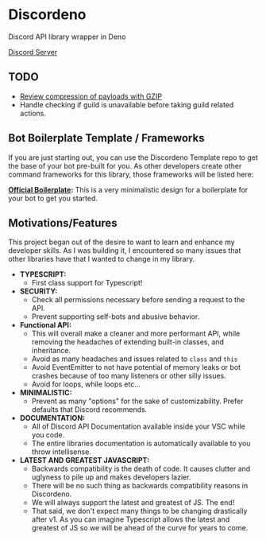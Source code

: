 # Discordeno
Discord API library wrapper in Deno

[Discord Server](https://discord.gg/rFJzqex)

## TODO

- [Review compression of payloads with GZIP](https://discordapp.com/developers/docs/topics/gateway#sending-payloads-example-gateway-dispatch)
- Handle checking if guild is unavailable before taking guild related actions.

## Bot Boilerplate Template / Frameworks

If you are just starting out, you can use the Discordeno Template repo to get the base of your bot pre-built for you. As other developers create other command frameworks for this library, those frameworks will be listed here:

**[Official Boilerplate](https://github.com/Skillz4Killz/Discordeno-bot-template):** This is a very minimalistic design for a boilerplate for your bot to get you started.

## Motivations/Features

This project began out of the desire to want to learn and enhance my developer skills. As I was building it, I encountered so many issues that other libraries have that I wanted to change in my library.

- **TYPESCRIPT:**
  - First class support for Typescript!
- **SECURITY:**
  - Check all permissions necessary before sending a request to the API.
  - Prevent supporting self-bots and abusive behavior.
- **Functional API:**
  - This will overall make a cleaner and more performant API, while removing the headaches of extending built-in classes, and inheritance.
  - Avoid as many headaches and issues related to `class` and `this`
  - Avoid EventEmitter to not have potential of memory leaks or bot crashes because of too many listeners or other silly issues.
  - Avoid for loops, while loops etc...
- **MINIMALISTIC:**
  - Prevent as many "options" for the sake of customizability. Prefer defaults that Discord recommends.
- **DOCUMENTATION:**
  - All of Discord API Documentation available inside your VSC while you code.
  - The entire libraries documentation is automatically available to you throw intellisense.
- **LATEST AND GREATEST JAVASCRIPT:**
  - Backwards compatibility is the death of code. It causes clutter and uglyness to pile up and makes developers lazier.
  - There will be no such thing as backwards compatibility reasons in Discordeno.
  - We will always support the latest and greatest of JS. The end!
  - That said, we don't expect many things to be changing drastically after v1. As you can imagine Typescript allows the latest and greatest of JS so we will be ahead of the curve for years to come.
